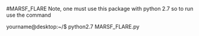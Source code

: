 #MARSF_FLARE
Note, one must use this package with python 2.7 so to run use the command

yourname@desktop:~/$ python2.7 MARSF_FLARE.py
